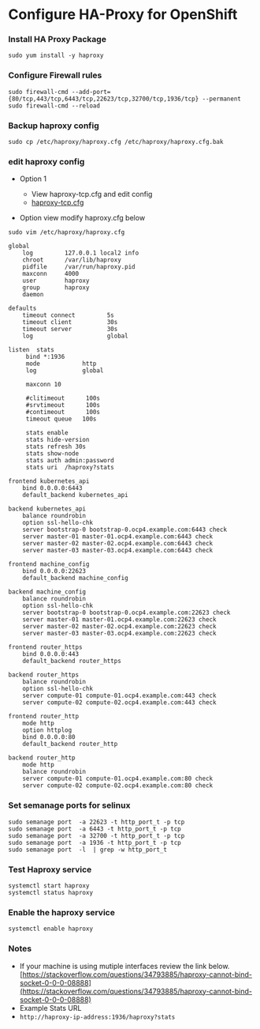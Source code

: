 # Configure HA-Proxy for OpenShift

### Install HA Proxy Package
```
sudo yum install -y haproxy
```


### Configure Firewall rules
```
sudo firewall-cmd --add-port={80/tcp,443/tcp,6443/tcp,22623/tcp,32700/tcp,1936/tcp} --permanent
sudo firewall-cmd --reload
```

### Backup haproxy config
```
sudo cp /etc/haproxy/haproxy.cfg /etc/haproxy/haproxy.cfg.bak
```

### edit haproxy config
* Option 1
  * View haproxy-tcp.cfg and edit config
  * [haproxy-tcp.cfg](haproxy-tcp.cfg)

* Option view modify haproxy.cfg below
```
sudo vim /etc/haproxy/haproxy.cfg

global
    log         127.0.0.1 local2 info
    chroot      /var/lib/haproxy
    pidfile     /var/run/haproxy.pid
    maxconn     4000
    user        haproxy
    group       haproxy
    daemon

defaults
    timeout connect         5s
    timeout client          30s
    timeout server          30s
    log                     global

listen  stats
     bind *:1936
     mode            http
     log             global

     maxconn 10

     #clitimeout      100s
     #srvtimeout      100s
     #contimeout      100s
     timeout queue   100s

     stats enable
     stats hide-version
     stats refresh 30s
     stats show-node
     stats auth admin:password
     stats uri  /haproxy?stats
        
frontend kubernetes_api
    bind 0.0.0.0:6443
    default_backend kubernetes_api

backend kubernetes_api
    balance roundrobin
    option ssl-hello-chk
    server bootstrap-0 bootstrap-0.ocp4.example.com:6443 check
    server master-01 master-01.ocp4.example.com:6443 check
    server master-02 master-02.ocp4.example.com:6443 check
    server master-03 master-03.ocp4.example.com:6443 check

frontend machine_config
    bind 0.0.0.0:22623
    default_backend machine_config

backend machine_config
    balance roundrobin
    option ssl-hello-chk
    server bootstrap-0 bootstrap-0.ocp4.example.com:22623 check
    server master-01 master-01.ocp4.example.com:22623 check
    server master-02 master-02.ocp4.example.com:22623 check
    server master-03 master-03.ocp4.example.com:22623 check

frontend router_https
    bind 0.0.0.0:443
    default_backend router_https

backend router_https
    balance roundrobin
    option ssl-hello-chk
    server compute-01 compute-01.ocp4.example.com:443 check
    server compute-02 compute-02.ocp4.example.com:443 check
    
frontend router_http
    mode http
    option httplog
    bind 0.0.0.0:80
    default_backend router_http

backend router_http
    mode http
    balance roundrobin
    server compute-01 compute-01.ocp4.example.com:80 check
    server compute-02 compute-02.ocp4.example.com:80 check
```

### Set semanage ports for selinux
```
sudo semanage port  -a 22623 -t http_port_t -p tcp
sudo semanage port  -a 6443 -t http_port_t -p tcp
sudo semanage port  -a 32700 -t http_port_t -p tcp
sudo semanage port  -a 1936 -t http_port_t -p tcp
sudo semanage port  -l  | grep -w http_port_t
```

### Test Haproxy service
```
systemctl start haproxy
systemctl status haproxy
```

### Enable the haproxy service
```
systemctl enable haproxy
```

### Notes
* If your machine is using mutiple interfaces review the link below. 
[https://stackoverflow.com/questions/34793885/haproxy-cannot-bind-socket-0-0-0-08888](https://stackoverflow.com/questions/34793885/haproxy-cannot-bind-socket-0-0-0-08888)
* Example Stats URL 
*  `http://haproxy-ip-address:1936/haproxy?stats`
